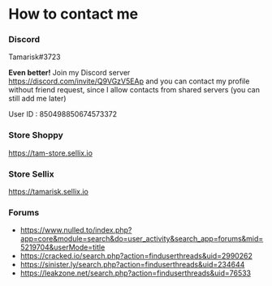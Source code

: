 # How to contact me

### Discord

Tamarisk#3723

**Even better!** Join my Discord server https://discord.com/invite/Q9VGzV5EAp and you can contact my profile without friend request, since I allow contacts from shared servers (you can still add me later)

User ID : 850498850674573372

### Store Shoppy

https://tam-store.sellix.io

### Store Sellix

https://tamarisk.sellix.io

### Forums

- https://www.nulled.to/index.php?app=core&module=search&do=user_activity&search_app=forums&mid=5219704&userMode=title
- https://cracked.io/search.php?action=finduserthreads&uid=2990262
- https://sinister.ly/search.php?action=finduserthreads&uid=234644
- https://leakzone.net/search.php?action=finduserthreads&uid=76533
